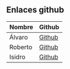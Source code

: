 ## Enlaces github


| Nombre  | Github                                     |
|---------|--------------------------------------------|
| Álvaro  | [Github](https://github.com/alvgm98)       |
| Roberto | [Github](https://github.com/robert0-2004)  |
| Isidro  | [Github](https://github.com/IsidroMiguel784)|
